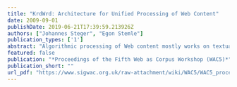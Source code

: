 ```yaml
---
title: "KrdWrd: Architecture for Unified Processing of Web Content"
date: 2009-09-01
publishDate: 2019-06-21T17:39:59.213926Z
authors: ["Johannes Steger", "Egon Stemle"]
publication_types: ['1']
abstract: "Algorithmic processing of Web content mostly works on textual contents, neglecting visual information. Annotation tools largely share this deficit as well. We specify requirements for an architecture to overcome both problems and propose an implementation, the KrdWrd system. It uses the Gecko rendering engine for both annotation and feature extraction, providing unified data access in every processing step. Stable data storage and collaboration control scripts for group annotations of massive corpora are provided via a Web interface coupled with a HTTP proxy. A modular interface allows for linguistic and visual data feature extractor plugins. The implementation is suitable for many tasks in theWeb as corpus domain and beyond."
featured: false
publication: "*Proceedings of the Fifth Web as Corpus Workshop (WAC5)*"
publication_short: ""
url_pdf: "https://www.sigwac.org.uk/raw-attachment/wiki/WAC5/WAC5_proceedings.pdf"
---
```


